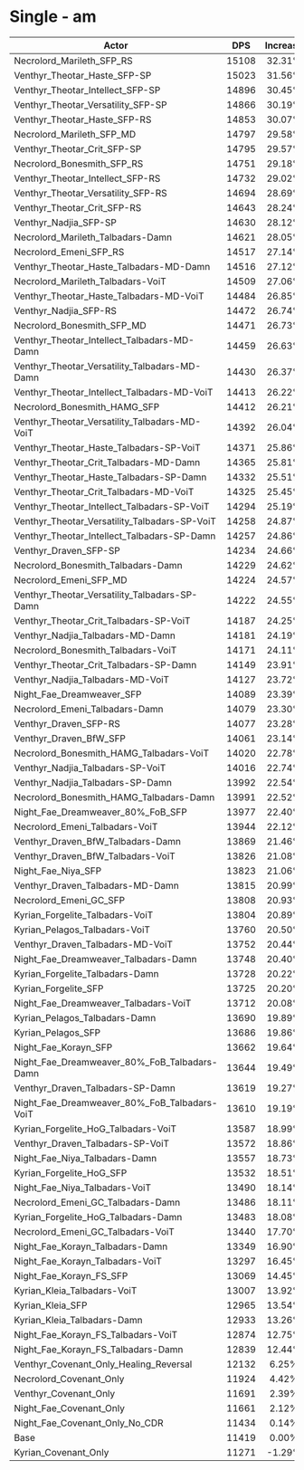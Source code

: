 # Single - am
| Actor | DPS | Increase |
|---|:---:|:---:|
|Necrolord_Marileth_SFP_RS|15108|32.31%|
|Venthyr_Theotar_Haste_SFP-SP|15023|31.56%|
|Venthyr_Theotar_Intellect_SFP-SP|14896|30.45%|
|Venthyr_Theotar_Versatility_SFP-SP|14866|30.19%|
|Venthyr_Theotar_Haste_SFP-RS|14853|30.07%|
|Necrolord_Marileth_SFP_MD|14797|29.58%|
|Venthyr_Theotar_Crit_SFP-SP|14795|29.57%|
|Necrolord_Bonesmith_SFP_RS|14751|29.18%|
|Venthyr_Theotar_Intellect_SFP-RS|14732|29.02%|
|Venthyr_Theotar_Versatility_SFP-RS|14694|28.69%|
|Venthyr_Theotar_Crit_SFP-RS|14643|28.24%|
|Venthyr_Nadjia_SFP-SP|14630|28.12%|
|Necrolord_Marileth_Talbadars-Damn|14621|28.05%|
|Necrolord_Emeni_SFP_RS|14517|27.14%|
|Venthyr_Theotar_Haste_Talbadars-MD-Damn|14516|27.12%|
|Necrolord_Marileth_Talbadars-VoiT|14509|27.06%|
|Venthyr_Theotar_Haste_Talbadars-MD-VoiT|14484|26.85%|
|Venthyr_Nadjia_SFP-RS|14472|26.74%|
|Necrolord_Bonesmith_SFP_MD|14471|26.73%|
|Venthyr_Theotar_Intellect_Talbadars-MD-Damn|14459|26.63%|
|Venthyr_Theotar_Versatility_Talbadars-MD-Damn|14430|26.37%|
|Venthyr_Theotar_Intellect_Talbadars-MD-VoiT|14413|26.22%|
|Necrolord_Bonesmith_HAMG_SFP|14412|26.21%|
|Venthyr_Theotar_Versatility_Talbadars-MD-VoiT|14392|26.04%|
|Venthyr_Theotar_Haste_Talbadars-SP-VoiT|14371|25.86%|
|Venthyr_Theotar_Crit_Talbadars-MD-Damn|14365|25.81%|
|Venthyr_Theotar_Haste_Talbadars-SP-Damn|14332|25.51%|
|Venthyr_Theotar_Crit_Talbadars-MD-VoiT|14325|25.45%|
|Venthyr_Theotar_Intellect_Talbadars-SP-VoiT|14294|25.19%|
|Venthyr_Theotar_Versatility_Talbadars-SP-VoiT|14258|24.87%|
|Venthyr_Theotar_Intellect_Talbadars-SP-Damn|14257|24.86%|
|Venthyr_Draven_SFP-SP|14234|24.66%|
|Necrolord_Bonesmith_Talbadars-Damn|14229|24.62%|
|Necrolord_Emeni_SFP_MD|14224|24.57%|
|Venthyr_Theotar_Versatility_Talbadars-SP-Damn|14222|24.55%|
|Venthyr_Theotar_Crit_Talbadars-SP-VoiT|14187|24.25%|
|Venthyr_Nadjia_Talbadars-MD-Damn|14181|24.19%|
|Necrolord_Bonesmith_Talbadars-VoiT|14171|24.11%|
|Venthyr_Theotar_Crit_Talbadars-SP-Damn|14149|23.91%|
|Venthyr_Nadjia_Talbadars-MD-VoiT|14127|23.72%|
|Night_Fae_Dreamweaver_SFP|14089|23.39%|
|Necrolord_Emeni_Talbadars-Damn|14079|23.30%|
|Venthyr_Draven_SFP-RS|14077|23.28%|
|Venthyr_Draven_BfW_SFP|14061|23.14%|
|Necrolord_Bonesmith_HAMG_Talbadars-VoiT|14020|22.78%|
|Venthyr_Nadjia_Talbadars-SP-VoiT|14016|22.74%|
|Venthyr_Nadjia_Talbadars-SP-Damn|13992|22.54%|
|Necrolord_Bonesmith_HAMG_Talbadars-Damn|13991|22.52%|
|Night_Fae_Dreamweaver_80%_FoB_SFP|13977|22.40%|
|Necrolord_Emeni_Talbadars-VoiT|13944|22.12%|
|Venthyr_Draven_BfW_Talbadars-Damn|13869|21.46%|
|Venthyr_Draven_BfW_Talbadars-VoiT|13826|21.08%|
|Night_Fae_Niya_SFP|13823|21.06%|
|Venthyr_Draven_Talbadars-MD-Damn|13815|20.99%|
|Necrolord_Emeni_GC_SFP|13808|20.93%|
|Kyrian_Forgelite_Talbadars-VoiT|13804|20.89%|
|Kyrian_Pelagos_Talbadars-VoiT|13760|20.50%|
|Venthyr_Draven_Talbadars-MD-VoiT|13752|20.44%|
|Night_Fae_Dreamweaver_Talbadars-Damn|13748|20.40%|
|Kyrian_Forgelite_Talbadars-Damn|13728|20.22%|
|Kyrian_Forgelite_SFP|13725|20.20%|
|Night_Fae_Dreamweaver_Talbadars-VoiT|13712|20.08%|
|Kyrian_Pelagos_Talbadars-Damn|13690|19.89%|
|Kyrian_Pelagos_SFP|13686|19.86%|
|Night_Fae_Korayn_SFP|13662|19.64%|
|Night_Fae_Dreamweaver_80%_FoB_Talbadars-Damn|13644|19.49%|
|Venthyr_Draven_Talbadars-SP-Damn|13619|19.27%|
|Night_Fae_Dreamweaver_80%_FoB_Talbadars-VoiT|13610|19.19%|
|Kyrian_Forgelite_HoG_Talbadars-VoiT|13587|18.99%|
|Venthyr_Draven_Talbadars-SP-VoiT|13572|18.86%|
|Night_Fae_Niya_Talbadars-Damn|13557|18.73%|
|Kyrian_Forgelite_HoG_SFP|13532|18.51%|
|Night_Fae_Niya_Talbadars-VoiT|13490|18.14%|
|Necrolord_Emeni_GC_Talbadars-Damn|13486|18.11%|
|Kyrian_Forgelite_HoG_Talbadars-Damn|13483|18.08%|
|Necrolord_Emeni_GC_Talbadars-VoiT|13440|17.70%|
|Night_Fae_Korayn_Talbadars-Damn|13349|16.90%|
|Night_Fae_Korayn_Talbadars-VoiT|13297|16.45%|
|Night_Fae_Korayn_FS_SFP|13069|14.45%|
|Kyrian_Kleia_Talbadars-VoiT|13007|13.92%|
|Kyrian_Kleia_SFP|12965|13.54%|
|Kyrian_Kleia_Talbadars-Damn|12933|13.26%|
|Night_Fae_Korayn_FS_Talbadars-VoiT|12874|12.75%|
|Night_Fae_Korayn_FS_Talbadars-Damn|12839|12.44%|
|Venthyr_Covenant_Only_Healing_Reversal|12132|6.25%|
|Necrolord_Covenant_Only|11924|4.42%|
|Venthyr_Covenant_Only|11691|2.39%|
|Night_Fae_Covenant_Only|11661|2.12%|
|Night_Fae_Covenant_Only_No_CDR|11434|0.14%|
|Base|11419|0.00%|
|Kyrian_Covenant_Only|11271|-1.29%|
